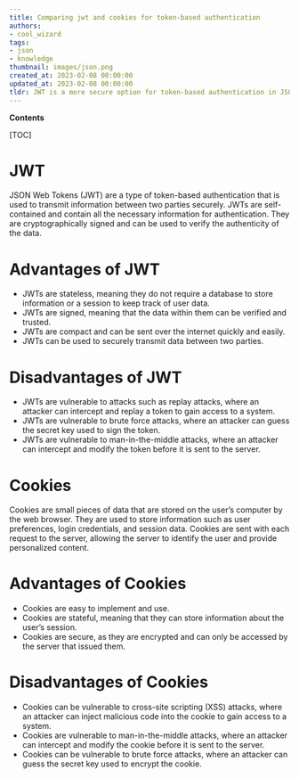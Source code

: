 ```yaml
---
title: Comparing jwt and cookies for token-based authentication
authors:
- cool_wizard
tags:
- json
- knowledge
thumbnail: images/json.png
created_at: 2023-02-08 00:00:00
updated_at: 2023-02-08 00:00:00
tldr: JWT is a more secure option for token-based authentication in JSON than cookies, as it is not stored on the client-side.
---
```


**Contents**

[TOC]

# JWT

JSON Web Tokens (JWT) are a type of token-based authentication that is used to transmit information between two parties securely. JWTs are self-contained and contain all the necessary information for authentication. They are cryptographically signed and can be used to verify the authenticity of the data.

# Advantages of JWT

- JWTs are stateless, meaning they do not require a database to store information or a session to keep track of user data.
- JWTs are signed, meaning that the data within them can be verified and trusted.
- JWTs are compact and can be sent over the internet quickly and easily.
- JWTs can be used to securely transmit data between two parties.

# Disadvantages of JWT

- JWTs are vulnerable to attacks such as replay attacks, where an attacker can intercept and replay a token to gain access to a system.
- JWTs are vulnerable to brute force attacks, where an attacker can guess the secret key used to sign the token.
- JWTs are vulnerable to man-in-the-middle attacks, where an attacker can intercept and modify the token before it is sent to the server.

# Cookies

Cookies are small pieces of data that are stored on the user’s computer by the web browser. They are used to store information such as user preferences, login credentials, and session data. Cookies are sent with each request to the server, allowing the server to identify the user and provide personalized content.

# Advantages of Cookies

- Cookies are easy to implement and use.
- Cookies are stateful, meaning that they can store information about the user’s session.
- Cookies are secure, as they are encrypted and can only be accessed by the server that issued them.

# Disadvantages of Cookies

- Cookies can be vulnerable to cross-site scripting (XSS) attacks, where an attacker can inject malicious code into the cookie to gain access to a system.
- Cookies are vulnerable to man-in-the-middle attacks, where an attacker can intercept and modify the cookie before it is sent to the server.
- Cookies can be vulnerable to brute force attacks, where an attacker can guess the secret key used to encrypt the cookie.
